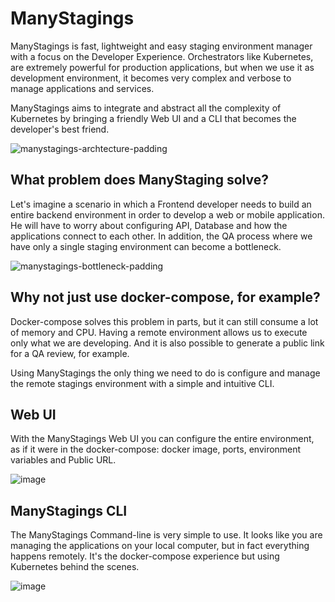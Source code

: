 # ManyStagings

ManyStagings is fast, lightweight and easy staging environment manager with a focus on the Developer Experience.
Orchestrators like Kubernetes, are extremely powerful for production applications, but when we use it as development environment, it becomes very complex and verbose to manage applications and services.

ManyStagings aims to integrate and abstract all the complexity of Kubernetes by bringing a friendly Web UI and a CLI that becomes the developer's best friend.

![manystagings-archtecture-padding](https://user-images.githubusercontent.com/6170412/116957360-14c88e00-ac6e-11eb-8396-944121dd8716.png)


## What problem does ManyStaging solve?

Let's imagine a scenario in which a Frontend developer needs to build an entire backend environment in order to develop a web or mobile application. He will have to worry about configuring API, Database and how the applications connect to each other. In addition, the QA process where we have only a single staging environment can become a bottleneck.

![manystagings-bottleneck-padding](https://user-images.githubusercontent.com/6170412/116957365-1a25d880-ac6e-11eb-85c8-be786e0f3cff.png)

## Why not just use docker-compose, for example?

Docker-compose solves this problem in parts, but it can still consume a lot of memory and CPU. Having a remote environment allows us to execute only what we are developing. And it is also possible to generate a public link for a QA review, for example.

Using ManyStagings the only thing we need to do is configure and manage the remote stagings environment  with a simple and intuitive CLI.


## Web UI

With the ManyStagings Web UI you can configure the entire environment, as if it were in the docker-compose: docker image, ports, environment variables and Public URL.

![image](https://user-images.githubusercontent.com/6170412/116957209-ad124300-ac6d-11eb-967f-36dd1ec19073.png)


## ManyStagings CLI

The ManyStagings Command-line is very simple to use. It looks like you are managing the applications on your local computer, but in fact everything happens remotely. It's the docker-compose experience but using Kubernetes behind the scenes.

![image](https://user-images.githubusercontent.com/6170412/116957225-bbf8f580-ac6d-11eb-8908-6c7bb383bce9.png)



